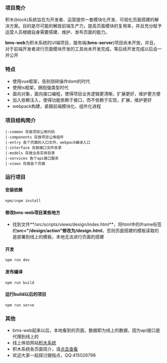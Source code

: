 ### 项目简介

积木(block)系统旨在为开发者、运营提供一套模块化开发、可视化页面搭建的解决方案。目的是尽可能的解放前端生产力，提高页面模块的复用率，并且充分赋予运营人员根据自身需要搭建、维护、发布页面的能力。

**bms-web**为积木系统的UI端项目，服务端(**bms-server**)项目尚未开放，并且，对于前端开发者进行页面模块开发的工具尚未开发完成，等后续开发完成以后会一并公开

### 特点

- 使用vue框架，告别琐碎操作dom的时代
- 使用ts框架，拥抱强类型时代
- 面向对象，面向接口编程，使得项目业务逻辑更清晰，扩展更好，维护更方便
- 加入依赖注入，使得功能依赖于接口，而不依赖于实现，扩展，维护更好
- webpack构建，紧跟前端模块化、组件化进程

### 项目结构简介

```
|-common 存放项目公用代码
|-components 存放项目公用组件
|-entry 各个页面的入口文件，webpack编译入口
|-interface 存放接口文件目录
|-models 存放业务实体目录
|-services 各个api接口服务
|-views 存放各个页面
```

### 运行项目

#### 安装依赖

```
npm/cnpm install
```

#### 修改bms-web项目某些地方

- 找到文件**/src/scripts/views/design/index.html**，将html中的iframe标签的**src="/design/action"**修改为**/design.html**，否则页面搭建的模板读取的是部署到线上的模板，本地无法进行页面的搭建

#### 开发

```
npm run dev
```

#### 发布编译

```
npm run build
```
#### 运行build以后的项目

```
npm run serve
```
### 其他

- bms-web起来以后，本地看到的页面，数据即为线上的数据，因为api接口是代理到线上的
- 线上体验网站[积木系统](http://www.51qututu.com)
- 积木系统各页面简介，请[点击查看](https://github.com/ljcheibao/bms-web/blob/master/docs/introduce.md)
- 欢迎大家一起探讨跟指点，QQ:415026798

